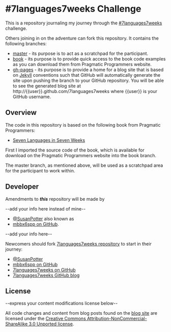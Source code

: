 \#7languages7weeks Challenge
============================

This is a repository journaling my journey through the 
[#7languages7weeks](https://twitter.com/search/%237languages7weeks)
challenge.

Others joining in on the adventure can fork this repository. It contains the 
following branches:

* [master](http://github.com/mbbx6spp/7languages7weeks) - its purpose is to 
act as a scratchpad for the participant.
* [book](http://github.com/mbbx6spp/7languages7weeks/tree/book) - its purpose
is to provide quick access to the book code examples as you can download them 
from Pragmatic Programmers website.
* [gh-pages](http://github.com/mbbx6spp/7languages7weeks/tree/gh-pages) - its
purpose is to provide a home for a blog site that is based on 
[Jekyll](https://github.com/mojombo/jekyll) conventions such that GitHub will 
automatically generate the site upon pushing the branch to your GitHub 
repository. You will be able to see the generated blog site at 
http://{{user}}.github.com/7languages7weeks where {{user}} is your GitHub 
username.


Overview
--------

The code in this repository is based on the following book from 
Pragmatic Programmers:

* [Seven Languages in Seven Weeks](http://www.amazon.com/Seven-Languages-Weeks-Programming-Programmers/dp/193435659X/ref=sr_1_1?s=books&tag=supo-20&ie=UTF8&qid=1307764498&sr=1-1)

First I imported the source code of the book, which is available for download
on the Pragmatic Programmers website into the book branch.

The master branch, as mentioned above, will be used as a scratchpad area 
for the participant to work within.


Developer
---------

Amendments to ***this*** repository will be made by 

--add your info here instead of mine--

* [@SusanPotter](http://twitter.com/SusanPotter) also known as 
* [mbbx6spp on GitHub](http://github.com/mbbx6spp).

--add your info here--

Newcomers should fork 
[7languages7weeks repository](http://github.com/mbbx6spp/7languages7weeks)
to start in their journey:

* [@SusanPotter](http://twitter.com/SusanPotter)
* [mbbx6spp on GitHub](http://github.com/mbbx6spp)
* [7languages7weeks on GitHub](http://github.com/mbbx6spp/7languages7weeks)
* [7languages7weeks GitHub blog](http://mbbx6spp.github.com/7languages7weeks)


License
-------

--express your content modifications license below--

All code changes and content from blog posts found on the 
[blog site](http://mbbx6spp.github.com/7languages7weeks) are licensed under the 
[Creative Commons Attribution-NonCommercial-ShareAlike 3.0 Unported license](http://creativecommons.org/licenses/by-nc-sa/3.0/legalcode).
